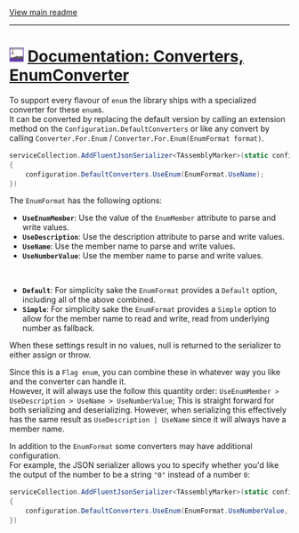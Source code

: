 [//]: # (Header)

<a href="https://github.com/Marvin-Brouwer/FluentSerializer#readme">
	View main readme
</a><hr/>
<h1>
	<img alt="icon" width="26" height="26"
		src="/docs/logo/Logo.default.optimized.svg" />
	<a href="/docs/help/basic-concepts/Converters-EnumConverter.md#readme">
		Documentation: Converters, EnumConverter
	</a>
</h1>

[//]: # (Body)

To support every flavour of `enum` the library ships with a specialized converter for these `enum`s.  
It can be converted by replacing the default version by calling an extension method on the `Configuration.DefaultConverters` or like any convert by calling `Converter.For.Enum` / `Converter.For.Enum(EnumFormat format)`.

```csharp
serviceCollection.AddFluentJsonSerializer<TAssemblyMarker>(static configuration =>
{
	configuration.DefaultConverters.UseEnum(EnumFormat.UseName);
})
```

The `EnumFormat` has the following options:  

- **`UseEnumMember`**: Use the value of the `EnumMember` attribute to parse and write values.
- **`UseDescription`**: Use the description attribute to parse and write values.
- **`UseName`**: Use the member name to parse and write values.
- **`UseNumberValue`**: Use the member name to parse and write values.

<br/>

- **`Default`**: For simplicity sake the `EnumFormat` provides a `Default` option, including all of the above combined.
- **`Simple`**: For simplicity sake the `EnumFormat` provides a `Simple` option to allow for the member name to read and write, read from underlying number as fallback.

When these settings result in no values, null is returned to the serializer to either assign or throw.

Since this is a `Flag enum`, you can combine these in whatever way you like and the converter can handle it.  
However, it will always use the follow this quantity order: `UseEnumMember > UseDescription > UseName > UseNumberValue`;
This is straight forward for both serializing and deserializing. However, when serializing this effectively has the same result as `UseDescription | UseName` since it will always have a member name.  

In addition to the `EnumFormat` some converters may have additional configuration.  
For example, the JSON serializer allows you to specify whether you'd like the output of the number to be a string `"0"` instead of a number `0`:

```csharp
serviceCollection.AddFluentJsonSerializer<TAssemblyMarker>(static configuration =>
{
	configuration.DefaultConverters.UseEnum(EnumFormat.UseNumberValue, true);
})
```
